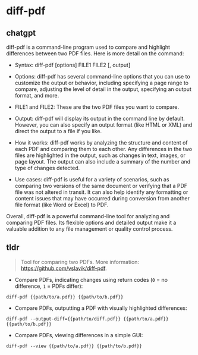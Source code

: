 # diff-pdf 
## chatgpt 
diff-pdf is a command-line program used to compare and highlight differences between two PDF files. Here is more detail on the command:

- Syntax: diff-pdf [options] FILE1 FILE2 [, output]

- Options: diff-pdf has several command-line options that you can use to customize the output or behavior, including specifying a page range to compare, adjusting the level of detail in the output, specifying an output format, and more.

- FILE1 and FILE2: These are the two PDF files you want to compare.

- Output: diff-pdf will display its output in the command line by default. However, you can also specify an output format (like HTML or XML) and direct the output to a file if you like.

- How it works: diff-pdf works by analyzing the structure and content of each PDF and comparing them to each other. Any differences in the two files are highlighted in the output, such as changes in text, images, or page layout. The output can also include a summary of the number and type of changes detected.

- Use cases: diff-pdf is useful for a variety of scenarios, such as comparing two versions of the same document or verifying that a PDF file was not altered in transit. It can also help identify any formatting or content issues that may have occurred during conversion from another file format (like Word or Excel) to PDF.

Overall, diff-pdf is a powerful command-line tool for analyzing and comparing PDF files. Its flexible options and detailed output make it a valuable addition to any file management or quality control process. 

## tldr 
 
> Tool for comparing two PDFs.
> More information: <https://github.com/vslavik/diff-pdf>.

- Compare PDFs, indicating changes using return codes (`0` = no difference, `1` = PDFs differ):

`diff-pdf {{path/to/a.pdf}} {{path/to/b.pdf}}`

- Compare PDFs, outputting a PDF with visually highlighted differences:

`diff-pdf --output-diff={{path/to/diff.pdf}} {{path/to/a.pdf}} {{path/to/b.pdf}}`

- Compare PDFs, viewing differences in a simple GUI:

`diff-pdf --view {{path/to/a.pdf}} {{path/to/b.pdf}}`

